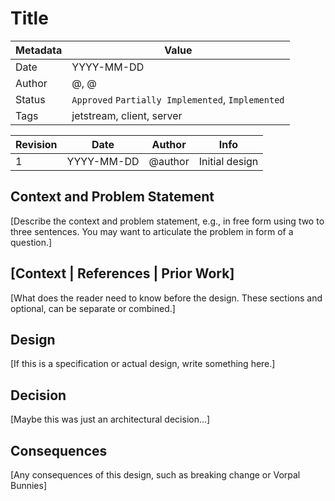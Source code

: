 # Title

|Metadata|Value|
|--------|-----|
|Date    |YYYY-MM-DD|
|Author  |@<github user>, @<github user>|
|Status  |`Approved` `Partially Implemented`, `Implemented`|
|Tags    |jetstream, client, server|

|Revision|Date|Author|Info|
 |--------|----|------|----|
 |1       |YYYY-MM-DD|@author|Initial design|

## Context and Problem Statement

[Describe the context and problem statement, e.g., in free form using two to three sentences. You may want to articulate the problem in form of a question.]

## [Context | References | Prior Work]

[What does the reader need to know before the design. These sections and optional, can be separate or combined.]

## Design

[If this is a specification or actual design, write something here.]

## Decision

[Maybe this was just an architectural decision...]

## Consequences

[Any consequences of this design, such as breaking change or Vorpal Bunnies]
